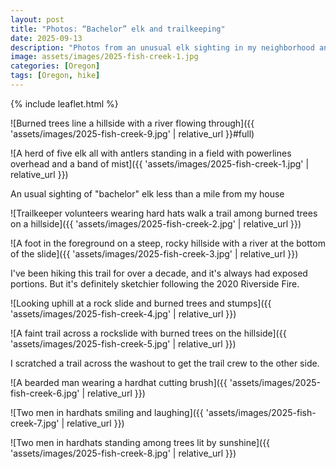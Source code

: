 ```yaml
---
layout: post
title: "Photos: “Bachelor” elk and trailkeeping"
date: 2025-09-13
description: "Photos from an unusual elk sighting in my neighborhood and work on a trail I've been visiting for well over a decade"
image: assets/images/2025-fish-creek-1.jpg
categories: [Oregon]
tags: [Oregon, hike]
---
```


{% include leaflet.html %}

![Burned trees line a hillside with a river flowing through]({{ 'assets/images/2025-fish-creek-9.jpg' | relative_url }}#full)

![A herd of five elk all with antlers standing in a field with powerlines overhead and a band of mist]({{ 'assets/images/2025-fish-creek-1.jpg' | relative_url }})

<figcaption>An usual sighting of "bachelor" elk less than a mile from my house</figcaption>

![Trailkeeper volunteers wearing hard hats walk a trail among burned trees on a hillside]({{ 'assets/images/2025-fish-creek-2.jpg' | relative_url }})

![A foot in the foreground on a steep, rocky hillside with a river at the bottom of the slide]({{ 'assets/images/2025-fish-creek-3.jpg' | relative_url }})

<figcaption>I've been hiking this trail for over a decade, and it's always had exposed portions. But it's definitely sketchier following the 2020 Riverside Fire.</figcaption>

![Looking uphill at a rock slide and burned trees and stumps]({{ 'assets/images/2025-fish-creek-4.jpg' | relative_url }})

![A faint trail across a rockslide with burned trees on the hillside]({{ 'assets/images/2025-fish-creek-5.jpg' | relative_url }})

<figcaption>I scratched a trail across the washout to get the trail crew to the other side.</figcaption>

![A bearded man wearing a hardhat cutting brush]({{ 'assets/images/2025-fish-creek-6.jpg' | relative_url }})

![Two men in hardhats smiling and laughing]({{ 'assets/images/2025-fish-creek-7.jpg' | relative_url }})

![Two men in hardhats standing among trees lit by sunshine]({{ 'assets/images/2025-fish-creek-8.jpg' | relative_url }})

<!-- Map -->

<div class="map" id="map"></div>

<script>

var map = L.map('map').setView([45.1569735, -122.1506715], 13); 

L.tileLayer('{{ site.data.maptiles.tiles }}', {
  attribution: '{{ site.data.maptiles.attribution }}',
  subdomains: 'abcd',
  maxZoom: {{ site.data.maptiles.max-zoom }}
}).addTo(map);
        
L.marker([45.1569735,-122.1506715]).addTo(map)
.bindPopup('Fish Creek');

</script>